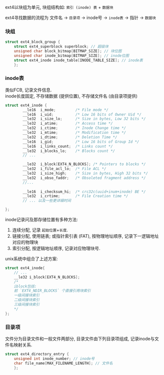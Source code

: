 ext4以块组为单元, 块组结构如: `索引 (inode) 表` + `数据块`

ext4寻找数据的流程为 文件名 -> `目录项` -> inode号 -> `inode表` -> 指针 -> `数据块`

### 块组

```c
struct ext4_block_group { 
	struct ext4_superblock superblock; // 超级块 
	unsigned char block_bitmap[BITMAP_SIZE]; // 块位图 
	unsigned char inode_bitmap[BITMAP_SIZE]; // inode位图 
	struct ext4_inode inode_table[INODE_TABLE_SIZE]; // inode表 
	};
```

### inode表 

类似FCB, 记录文件信息.  
inode长度固定, 不存储数据 (提供位置), 不存储文件名 (由目录项提供)

```c
struct ext4_inode {
        __le16  i_mode;         /* File mode */
        __le16  i_uid;          /* Low 16 bits of Owner Uid */
        __le32  i_size_lo;      /* Size in bytes, Low 32 bits */
        __le32  i_atime;        /* Access time */
        __le32  i_ctime;        /* Inode Change time */
        __le32  i_mtime;        /* Modification time */
        __le32  i_dtime;        /* Deletion Time */
        __le16  i_gid;          /* Low 16 bits of Group Id */
        __le16  i_links_count;  /* Links count */
        __le32  i_blocks_lo;    /* Blocks count */
        // ...

        __le32  i_block[EXT4_N_BLOCKS]; /* Pointers to blocks */
        __le32  i_file_acl_lo;  /* File ACL */
        __le32  i_size_high;    /* Size in bytes, High 32 bits */
        __le32  i_obso_faddr;   /* Obsoleted fragment address */
		//...
		
        __le16  i_checksum_hi;  /* crc32c(uuid+inum+inode) BE */
        __le32  i_crtime;       /* File Creation time */
        // ... 以及一些更详细时间

};
```

inode记录问及那存储位置有多种方法: 
1. 连续分配, 记录 `起始位置`+`长度`.
2. 链接分配, 使用链表; 或指针索引表 (FAT), 按物理地址顺序, 记录下一逻辑地址对应的物理块
3. 索引分配, 按逻辑地址顺序, 记录对应物理块号.

unix系统中组合了上述方案:
```c
struct ext4_inode{
	// ...
	__le32 i_block[EXT4_N_BLOCKS];
	/* 
	iblock包括:
	前 `EXT4_NDIR_BLOCKS` 个直接引用块索引
	一级间接块索引
	二级间接块索引
	三级间接块索引
	*/
};
```

### 目录项

文件分为目录文件和一般文件两部分, 目录文件由下列目录项组成, 记录inode与文件名映射关系.

```c
struct ext4_directory_entry { 
	unsigned int inode_number; // inode号 
	char file_name[MAX_FILENAME_LENGTH]; // 文件名 
	};
```